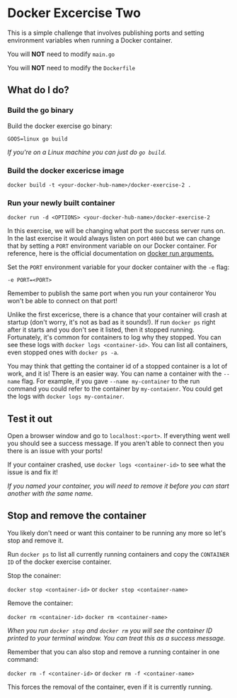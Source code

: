 # Docker Excercise Two

This is a simple challenge that involves publishing ports and setting environment variables when running a Docker container.

You will **NOT** need to modify `main.go`

You will **NOT** need to modify the `Dockerfile`

## What do I do?

### Build the go binary

Build the docker exercise go binary:

`GOOS=linux go build`

*If you're on a Linux machine you can just do `go build`.*

### Build the docker excericse image

`docker build -t <your-docker-hub-name>/docker-exercise-2 .`

### Run your newly built container

`docker run -d <OPTIONS> <your-docker-hub-name>/docker-exercise-2`

In this exercise, we will be changing what port the success server runs on. In the last exercise it would always listen on port `4000` but we can change that by setting a `PORT` environment variable on our Docker container. For reference, here is the official documentation on [docker run arguments.](https://docs.docker.com/engine/reference/commandline/run/#options)

Set the `PORT` environment variable for your docker container with the `-e` flag:

`-e PORT=<PORT>`

Remember to publish the same port when you run your containeror You won't be able to connect on that port!

Unlike the first excericse, there is a chance that your container will crash at startup (don't worry, it's not as bad as it sounds!). If run `docker ps` right after it starts and you don't see it listed, then it stopped running. Fortunately, it's common for containers to log why they stopped. You can see these logs with `docker logs <container-id>`. You can list all containers, even stopped ones with `docker ps -a`.

You may think that getting the container id of a stopped container is a lot of work, and it is! There is an easier way. You can name a container with the `--name` flag. For example, if you gave `--name my-container` to the run command you could refer to the container by `my-contaienr`. You could get the logs with `docker logs my-container`.

## Test it out

Open a browser window and go to `localhost:<port>`. If everything went well you should see a success message. If you aren't able to connect then you there is an issue with your ports!

If your container crashed, use `docker logs <container-id>` to see what the issue is and fix it!

*If you named your container, you will need to remove it before you can start another with the same name.*

## Stop and remove the container

You likely don't need or want this container to be running any more so let's stop and remove it.

Run `docker ps` to list all currently running containers and copy the `CONTAINER ID` of the docker exercise container.

Stop the conainer:

`docker stop <container-id>` or `docker stop <container-name>`

Remove the container:

`docker rm <container-id>` `docker rm <container-name>`

*When you run `docker stop` and `docker rm` you will see the container ID printed to your terminal window. You can treat this as a success message.*

Remember that you can also stop and remove a running container in one command:

`docker rm -f <container-id>` or `docker rm -f <container-name>`

This forces the removal of the container, even if it is currently running.
